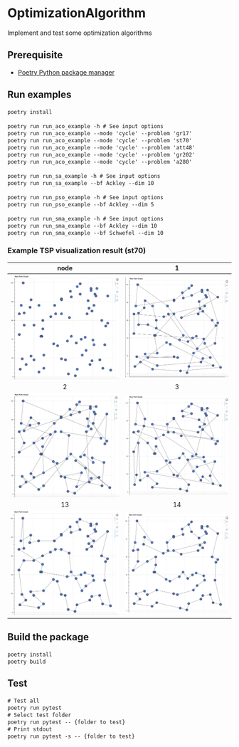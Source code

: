 # OptimizationAlgorithm
Implement and test some optimization algorithms

## Prerequisite
* [Poetry Python package manager](https://python-poetry.org/docs/#installation)

## Run examples
```
poetry install

poetry run run_aco_example -h # See input options
poetry run run_aco_example --mode 'cycle' --problem 'gr17'
poetry run run_aco_example --mode 'cycle' --problem 'st70'
poetry run run_aco_example --mode 'cycle' --problem 'att48'
poetry run run_aco_example --mode 'cycle' --problem 'gr202'
poetry run run_aco_example --mode 'cycle' --problem 'a280'

poetry run run_sa_example -h # See input options
poetry run run_sa_example --bf Ackley --dim 10

poetry run run_pso_example -h # See input options
poetry run run_pso_example --bf Ackley --dim 5

poetry run run_sma_example -h # See input options
poetry run run_sma_example --bf Ackley --dim 10
poetry run run_sma_example --bf Schwefel --dim 10
```
### Example TSP visualization result (st70)
 node            |  1
:-------------------------:|:-------------------------:
![st70 node](https://github.com/JasonShiao/OptimizationAlgorithm/blob/develop/docs/img/st70_node.png?raw=true)  |  ![st70 1](https://github.com/JasonShiao/OptimizationAlgorithm/blob/develop/docs/img/st70_1.png?raw=true)
 2            |  3
![st70 2](https://github.com/JasonShiao/OptimizationAlgorithm/blob/develop/docs/img/st70_2.png?raw=true)  |  ![st70 3](https://github.com/JasonShiao/OptimizationAlgorithm/blob/develop/docs/img/st70_3.png?raw=true)
 13            |  14
 ![st70 13](https://github.com/JasonShiao/OptimizationAlgorithm/blob/develop/docs/img/st70_13.png?raw=true)  |  ![st70 14](https://github.com/JasonShiao/OptimizationAlgorithm/blob/develop/docs/img/st70_14.png?raw=true)


## Build the package
```
poetry install
poetry build
```

## Test 
```
# Test all
poetry run pytest
# Select test folder
poetry run pytest -- {folder to test}
# Print stdout
poetry run pytest -s -- {folder to test}
```

